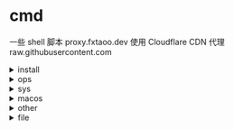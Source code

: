 # cmd

一些 shell 脚本
proxy.fxtaoo.dev 使用 Cloudflare CDN 代理 raw.githubusercontent.com<details> <summary>install</summary>

| 文件名 | 介绍 |
| :- | :- |
| [centos-7-kernel-lts.sh](https://github.com/fxtaoo/cmd/blob/master/install/centos-7-kernel-lts.sh) | [ centos 7 安装长期支持内核](https://proxy.fxtaoo.dev/cmd/install/centos-7-kernel-lts.sh) |
| [debian-cloud-kernel.sh](https://github.com/fxtaoo/cmd/blob/master/install/debian-cloud-kernel.sh) | [ debian 安装 cloud 内核](https://proxy.fxtaoo.dev/cmd/install/debian-cloud-kernel.sh) |
| [docker-centos-debian.sh](https://github.com/fxtaoo/cmd/blob/master/install/docker-centos-debian.sh) | [ centos debian 安装 docker](https://proxy.fxtaoo.dev/cmd/install/docker-centos-debian.sh) |
| [docker-compose.sh](https://github.com/fxtaoo/cmd/blob/master/install/docker-compose.sh) | [ linux x86_64 安装 docker-compose](https://proxy.fxtaoo.dev/cmd/install/docker-compose.sh) |
| [golang.sh](https://github.com/fxtaoo/cmd/blob/master/install/golang.sh) | [ golang 安装最新版本](https://proxy.fxtaoo.dev/cmd/install/golang.sh) |
| [watchexec.sh](https://github.com/fxtaoo/cmd/blob/master/install/watchexec.sh) | [ linux 安装 watchexec gun 版本](https://proxy.fxtaoo.dev/cmd/install/watchexec.sh) |
| [zoxide.sh](https://github.com/fxtaoo/cmd/blob/master/install/zoxide.sh) | [ linux 安装 zoxide](https://proxy.fxtaoo.dev/cmd/install/zoxide.sh) |
</details>
<details> <summary>ops</summary>

| 文件名 | 介绍 |
| :- | :- |
| [centos-ip-link-num.sh](https://github.com/fxtaoo/cmd/blob/master/ops/centos-ip-link-num.sh) | [ centos ip 连接数 ！仅测试 centos 7](https://proxy.fxtaoo.dev/cmd/ops/centos-ip-link-num.sh) |
| [centos-ip-zero-link-down.sh](https://github.com/fxtaoo/cmd/blob/master/ops/centos-ip-zero-link-down.sh) | [ centos ip 0 连接数，关闭网卡、注释 ifcfg-eth ！仅测试 centos 5、7](https://proxy.fxtaoo.dev/cmd/ops/centos-ip-zero-link-down.sh) |
| [debian-mirrors.sh](https://github.com/fxtaoo/cmd/blob/master/ops/debian-mirrors.sh) | [ debian apt 源](https://proxy.fxtaoo.dev/cmd/ops/debian-mirrors.sh) |
| [debian-rc-local.sh](https://github.com/fxtaoo/cmd/blob/master/ops/debian-rc-local.sh) | [ debian 使用 /etc/rc.local](https://proxy.fxtaoo.dev/cmd/ops/debian-rc-local.sh) |
| [docker-cpu-use-max-calc.sh](https://github.com/fxtaoo/cmd/blob/master/ops/docker-cpu-use-max-calc.sh) | [ 容器 cpu 指定使用比例](https://proxy.fxtaoo.dev/cmd/ops/docker-cpu-use-max-calc.sh) |
| [docker-image-clean.sh](https://github.com/fxtaoo/cmd/blob/master/ops/docker-image-clean.sh) | [ 删除镜像，设置保留几个版本](https://proxy.fxtaoo.dev/cmd/ops/docker-image-clean.sh) |
| [docker-rm-grep-str.sh](https://github.com/fxtaoo/cmd/blob/master/ops/docker-rm-grep-str.sh) | [ 筛选删除容器](https://proxy.fxtaoo.dev/cmd/ops/docker-rm-grep-str.sh) |
| [docker-rm-no-run.sh](https://github.com/fxtaoo/cmd/blob/master/ops/docker-rm-no-run.sh) | [ 删除未运行容器与卷](https://proxy.fxtaoo.dev/cmd/ops/docker-rm-no-run.sh) |
| [kill-grep-process.sh](https://github.com/fxtaoo/cmd/blob/master/ops/kill-grep-process.sh) | [ 筛选杀死进程](https://proxy.fxtaoo.dev/cmd/ops/kill-grep-process.sh) |
| [pip-package-update.sh](https://github.com/fxtaoo/cmd/blob/master/ops/pip-package-update.sh) | [ pip 包更新](https://proxy.fxtaoo.dev/cmd/ops/pip-package-update.sh) |
| [pip-update.sh](https://github.com/fxtaoo/cmd/blob/master/ops/pip-update.sh) | [ pip 更新](https://proxy.fxtaoo.dev/cmd/ops/pip-update.sh) |
</details>
<details> <summary>sys</summary>

| 文件名 | 介绍 |
| :- | :- |
| [get-disk-size.sh](https://github.com/fxtaoo/cmd/blob/master/sys/get-disk-size.sh) | [ 磁盘大小](https://proxy.fxtaoo.dev/cmd/sys/get-disk-size.sh) |
| [get-disk-uuid.sh](https://github.com/fxtaoo/cmd/blob/master/sys/get-disk-uuid.sh) | [ 磁盘 UUID](https://proxy.fxtaoo.dev/cmd/sys/get-disk-uuid.sh) |
| [get-export-ip.sh](https://github.com/fxtaoo/cmd/blob/master/sys/get-export-ip.sh) | [ 出口 IP](https://proxy.fxtaoo.dev/cmd/sys/get-export-ip.sh) |
| [get-sys-version.sh](https://github.com/fxtaoo/cmd/blob/master/sys/get-sys-version.sh) | [ 系统版本](https://proxy.fxtaoo.dev/cmd/sys/get-sys-version.sh) |
| [get-user-name-list.sh](https://github.com/fxtaoo/cmd/blob/master/sys/get-user-name-list.sh) | [ 用户列表](https://proxy.fxtaoo.dev/cmd/sys/get-user-name-list.sh) |
| [set-disk-mount.sh](https://github.com/fxtaoo/cmd/blob/master/sys/set-disk-mount.sh) | [ 磁盘分区自动挂载](https://proxy.fxtaoo.dev/cmd/sys/set-disk-mount.sh) |
| [set-user-passwd.sh](https://github.com/fxtaoo/cmd/blob/master/sys/set-user-passwd.sh) | [ 重置用户密码](https://proxy.fxtaoo.dev/cmd/sys/set-user-passwd.sh) |
</details>
<details> <summary>macos</summary>

| 文件名 | 介绍 |
| :- | :- |
| [brew.sh](https://github.com/fxtaoo/cmd/blob/master/macos/brew.sh) | [ 记录 macOS 中 brew 应用](https://proxy.fxtaoo.dev/cmd/macos/brew.sh) |
| [dir-git-pull.sh](https://github.com/fxtaoo/cmd/blob/master/macos/dir-git-pull.sh) | [ 含有 .git 文件夹执行 git pull](https://proxy.fxtaoo.dev/cmd/macos/dir-git-pull.sh) |
| [git-dropbox-ignored-mac.sh](https://github.com/fxtaoo/cmd/blob/master/macos/git-dropbox-ignored-mac.sh) | [ Dropbox 忽略 git clone 文件夹](https://proxy.fxtaoo.dev/cmd/macos/git-dropbox-ignored-mac.sh) |
| [ln-dir-desktop.sh](https://github.com/fxtaoo/cmd/blob/master/macos/ln-dir-desktop.sh) | [ 桌面创建当前目录快捷方式](https://proxy.fxtaoo.dev/cmd/macos/ln-dir-desktop.sh) |
| [wexec.sh](https://github.com/fxtaoo/cmd/blob/master/macos/wexec.sh) | [ 文件目录变更执行脚本](https://proxy.fxtaoo.dev/cmd/macos/wexec.sh) |
</details>
<details> <summary>other</summary>

| 文件名 | 介绍 |
| :- | :- |
| [cloudflare-ddns.sh](https://github.com/fxtaoo/cmd/blob/master/other/cloudflare-ddns.sh) | [ Cloudflare DDNS](https://proxy.fxtaoo.dev/cmd/other/cloudflare-ddns.sh) |
| [inotifywait.sh](https://github.com/fxtaoo/cmd/blob/master/other/inotifywait.sh) | [ 文件目录变更执行脚本](https://proxy.fxtaoo.dev/cmd/other/inotifywait.sh) |
| [log.sh](https://github.com/fxtaoo/cmd/blob/master/other/log.sh) | [ 日志相关](https://proxy.fxtaoo.dev/cmd/other/log.sh) |
| [path-add-path.sh](https://github.com/fxtaoo/cmd/blob/master/other/path-add-path.sh) | [ 添加 PATH](https://proxy.fxtaoo.dev/cmd/other/path-add-path.sh) |
| [process-daemon.sh](https://github.com/fxtaoo/cmd/blob/master/other/process-daemon.sh) | [ 进程守护](https://proxy.fxtaoo.dev/cmd/other/process-daemon.sh) |
</details>
<details> <summary>file</summary>

| 文件名 | 介绍 |
| :- | :- |
| [docker-daemon-cn.json](https://github.com/fxtaoo/cmd/blob/master/file/docker-daemon-cn.json) | [    "exec-opts": [](https://proxy.fxtaoo.dev/cmd/file/docker-daemon-cn.json) |
| [docker-daemon.json](https://github.com/fxtaoo/cmd/blob/master/file/docker-daemon.json) | [    "exec-opts": [](https://proxy.fxtaoo.dev/cmd/file/docker-daemon.json) |
| [sysctl.conf](https://github.com/fxtaoo/cmd/blob/master/file/sysctl.conf) | [net.ipv4.ip_local_port_range = 1024 65535](https://proxy.fxtaoo.dev/cmd/file/sysctl.conf) |
